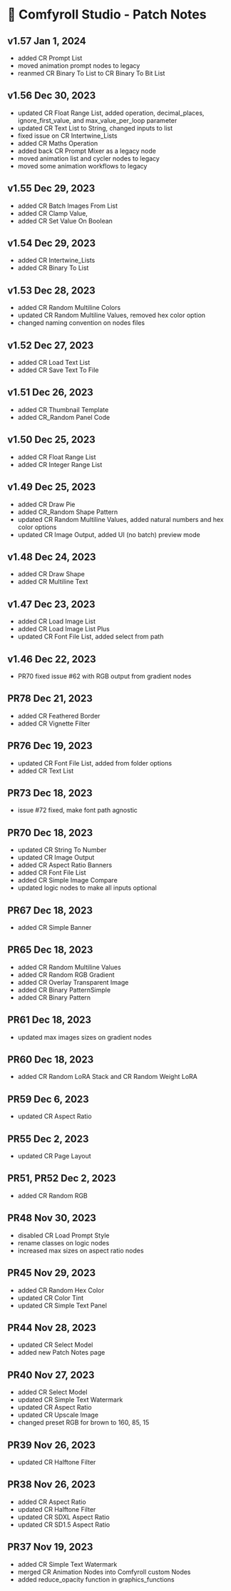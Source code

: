 # 🧩 Comfyroll Studio - Patch Notes

## v1.57 Jan 1, 2024
- added CR Prompt List
- moved animation prompt nodes to legacy
- reanmed CR Binary To List to CR Binary To Bit List

## v1.56 Dec 30, 2023
- updated CR Float Range List, added operation, decimal_places, ignore_first_value, and max_value_per_loop parameter
- updated CR Text List to String, changed inputs to list
- fixed issue on CR Intertwine_Lists
- added CR Maths Operation
- added back CR Prompt Mixer as a legacy node
- moved animation list and cycler nodes to legacy
- moved some animation workflows to legacy

## v1.55 Dec 29, 2023
- added CR Batch Images From List
- added CR Clamp Value,
- added CR Set Value On Boolean

## v1.54 Dec 29, 2023
- added CR Intertwine_Lists
- added CR Binary To List

## v1.53 Dec 28, 2023
- added CR Random Multiline Colors
- updated CR Random Multiline Values, removed hex color option
- changed naming convention on nodes files

## v1.52 Dec 27, 2023
- added CR Load Text List
- added CR Save Text To File

## v1.51 Dec 26, 2023
- added CR Thumbnail Template
- added CR_Random Panel Code

## v1.50 Dec 25, 2023
- added CR Float Range List
- added CR Integer Range List

## v1.49 Dec 25, 2023
- added CR Draw Pie
- added CR_Random Shape Pattern 
- updated CR Random Multiline Values, added natural numbers and hex color options
- updated CR Image Output, added UI (no batch) preview mode

## v1.48 Dec 24, 2023
- added CR Draw Shape
- added CR Multiline Text

## v1.47 Dec 23, 2023
- added CR Load Image List
- added CR Load Image List Plus
- updated CR Font File List, added select from path

## v1.46 Dec 22, 2023
- PR70 fixed issue #62 with RGB output from gradient nodes

## PR78 Dec 21, 2023
- added CR Feathered Border
- added CR Vignette Filter

## PR76 Dec 19, 2023
- updated CR Font File List, added from folder options
- added CR Text List

## PR73 Dec 18, 2023
- issue #72 fixed, make font path agnostic

## PR70 Dec 18, 2023
- updated CR String To Number
- updated CR Image Output
- added CR Aspect Ratio Banners
- added CR Font File List
- added CR Simple Image Compare
- updated logic nodes to make all inputs optional

## PR67 Dec 18, 2023
- added CR Simple Banner

## PR65 Dec 18, 2023
- added CR Random Multiline Values
- added CR Random RGB Gradient
- added CR Overlay Transparent Image
- added CR Binary PatternSimple
- added CR Binary Pattern

## PR61 Dec 18, 2023
- updated max images sizes on gradient nodes

## PR60 Dec 18, 2023
- added CR Random LoRA Stack and CR Random Weight LoRA

## PR59 Dec 6, 2023
- updated CR Aspect Ratio

## PR55 Dec 2, 2023
- updated CR Page Layout	

## PR51, PR52 Dec 2, 2023	
- added CR Random RGB

## PR48 Nov 30, 2023
- disabled CR Load Prompt Style
- rename classes on logic nodes
- increased max sizes on aspect ratio nodes

## PR45 Nov 29, 2023
- added CR Random Hex Color
- updated CR Color Tint 
- updated CR Simple Text Panel
	
## PR44 Nov 28, 2023
- updated CR Select Model
- added new Patch Notes page 	

## PR40 Nov 27, 2023
- added CR Select Model
- updated CR Simple Text Watermark
- updated CR Aspect Ratio
- updated CR Upscale Image
- changed preset RGB for brown to 160, 85, 15  

## PR39 Nov 26, 2023
- updated CR Halftone Filter

## PR38 Nov 26, 2023
- added CR Aspect Ratio
- updated CR Halftone Filter
- updated CR SDXL Aspect Ratio
- updated CR SD1.5 Aspect Ratio

## PR37 Nov 19, 2023
- added CR Simple Text Watermark
- merged CR Animation Nodes into Comfyroll custom Nodes
- added reduce_opacity function in graphics_functions

